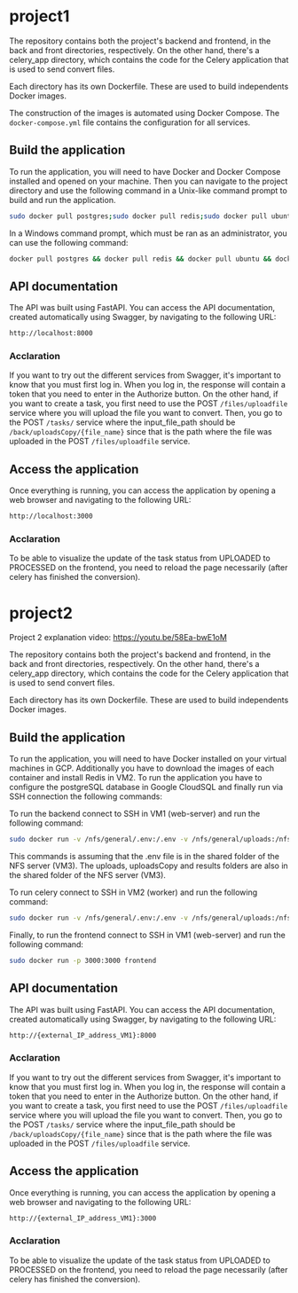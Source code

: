 # project1

The repository contains both the project's backend and frontend, in the back and front directories, respectively. On the other hand, there's a celery_app directory, which contains the code for the Celery application that is used to send convert files.

Each directory has its own Dockerfile. These are used to build independents Docker images.

The construction of the images is automated using Docker Compose. The `docker-compose.yml` file contains the configuration for all services.

## Build the application

To run the application, you will need to have Docker and Docker Compose installed and opened on your machine. Then you can navigate to the project directory and use the following command in a Unix-like command prompt to build and run the application.

```bash
sudo docker pull postgres;sudo docker pull redis;sudo docker pull ubuntu;sudo docker-compose up
```

In a Windows command prompt, which must be ran as an administrator, you can use the following command:

```bash
docker pull postgres && docker pull redis && docker pull ubuntu && docker-compose up
```

## API documentation

The API was built using FastAPI. You can access the API documentation, created automatically using Swagger, by navigating to the following URL:

```bash
http://localhost:8000
```

### Acclaration

If you want to try out the different services from Swagger, it's important to know that you must first log in. When you log in, the response will contain a token that you need to enter in the Authorize button. On the other hand, if you want to create a task, you first need to use the POST `/files/uploadfile` service where you will upload the file you want to convert. Then, you go to the POST `/tasks/` service where the input_file_path should be `/back/uploadsCopy/{file_name}` since that is the path where the file was uploaded in the POST `/files/uploadfile` service.

## Access the application

Once everything is running, you can access the application by opening a web browser and navigating to the following URL:

```bash
http://localhost:3000
```

### Acclaration

To be able to visualize the update of the task status from UPLOADED to PROCESSED on the frontend, you need to reload the page necessarily (after celery has finished the conversion).

# project2

Project 2 explanation video: https://youtu.be/58Ea-bwE1oM

The repository contains both the project's backend and frontend, in the back and front directories, respectively. On the other hand, there's a celery_app directory, which contains the code for the Celery application that is used to send convert files.

Each directory has its own Dockerfile. These are used to build independents Docker images.

## Build the application

To run the application, you will need to have Docker installed on your virtual machines in GCP. Additionally you have to download the images of each container and install Redis in VM2. To run the application you have to configure the postgreSQL database in Google CloudSQL and finally run via SSH connection the following commands:

To run the backend connect to SSH in VM1 (web-server) and run the following command:

```bash
sudo docker run -v /nfs/general/.env:/.env -v /nfs/general/uploads:/nfs/general/uploads -v /nfs/general/uploadsCopy:/nfs/general/uploadsCopy -v /nfs/general/results:/nfs/general/results -p 8000:8000 api
```

This commands is assuming that the .env file is in the shared folder of the NFS server (VM3). The uploads, uploadsCopy and results folders are also in the shared folder of the NFS server (VM3).

To run celery connect to SSH in VM2 (worker) and run the following command:

```bash
sudo docker run -v /nfs/general/.env:/.env -v /nfs/general/uploads:/nfs/general/uploads -v /nfs/general/uploadsCopy:/nfs/general/uploadsCopy -v /nfs/general/results:/nfs/general/results celery_app
```

Finally, to run the frontend connect to SSH in VM1 (web-server) and run the following command:

```bash
sudo docker run -p 3000:3000 frontend
```

## API documentation

The API was built using FastAPI. You can access the API documentation, created automatically using Swagger, by navigating to the following URL:

```bash
http://{external_IP_address_VM1}:8000
```

### Acclaration

If you want to try out the different services from Swagger, it's important to know that you must first log in. When you log in, the response will contain a token that you need to enter in the Authorize button. On the other hand, if you want to create a task, you first need to use the POST `/files/uploadfile` service where you will upload the file you want to convert. Then, you go to the POST `/tasks/` service where the input_file_path should be `/back/uploadsCopy/{file_name}` since that is the path where the file was uploaded in the POST `/files/uploadfile` service.

## Access the application

Once everything is running, you can access the application by opening a web browser and navigating to the following URL:

```bash
http://{external_IP_address_VM1}:3000
```

### Acclaration

To be able to visualize the update of the task status from UPLOADED to PROCESSED on the frontend, you need to reload the page necessarily (after celery has finished the conversion).
